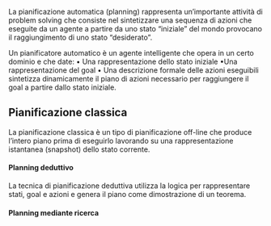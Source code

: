 La pianificazione automatica (planning) rappresenta un’importante attività di problem solving che consiste nel sintetizzare una sequenza di azioni che eseguite da un agente a partire da uno stato “iniziale” del mondo provocano il raggiungimento di uno stato “desiderato”.

Un pianificatore automatico è un agente intelligente che opera in un certo dominio e che date: 
• Una rappresentazione dello stato iniziale 
•Una rappresentazione del goal 
• Una descrizione formale delle azioni eseguibili sintetizza dinamicamente il piano di azioni necessario per raggiungere il goal a partire dallo stato iniziale.

## Pianificazione classica
La pianificazione classica è un tipo di pianificazione off-line che produce l’intero piano prima di eseguirlo lavorando su una rappresentazione istantanea (snapshot) dello stato corrente.

#### Planning deduttivo
La tecnica di pianificazione deduttiva utilizza la logica per rappresentare stati, goal e azioni e genera il piano come dimostrazione di un teorema.




#### Planning mediante ricerca
